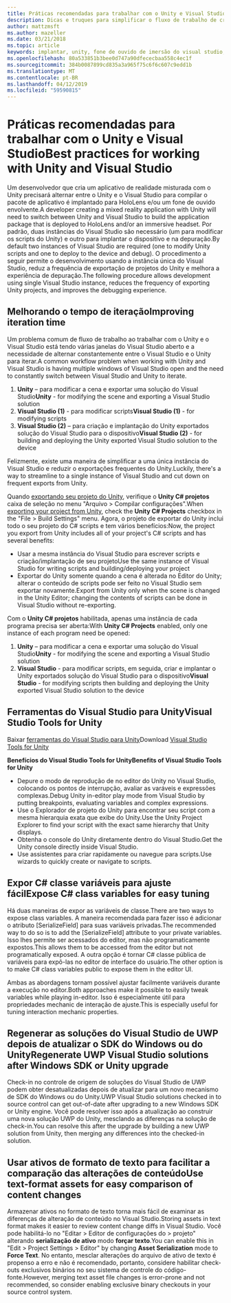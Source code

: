 ```yaml
---
title: Práticas recomendadas para trabalhar com o Unity e Visual Studio
description: Dicas e truques para simplificar o fluxo de trabalho de criação de um aplicativo de realidade misturada com o Unity e Visual Studio.
author: mattzmsft
ms.author: mazeller
ms.date: 03/21/2018
ms.topic: article
keywords: implantar, unity, fone de ouvido de imersão do visual studio, HoloLens,
ms.openlocfilehash: 80a533851b3bee0d747a90dfececbaa558c4ec1f
ms.sourcegitcommit: 384b0087899cd835a3a965f75c6f6c607c9edd1b
ms.translationtype: MT
ms.contentlocale: pt-BR
ms.lasthandoff: 04/12/2019
ms.locfileid: "59590815"
---
```

# <a name="best-practices-for-working-with-unity-and-visual-studio"></a><span data-ttu-id="bb3f0-104">Práticas recomendadas para trabalhar com o Unity e Visual Studio</span><span class="sxs-lookup"><span data-stu-id="bb3f0-104">Best practices for working with Unity and Visual Studio</span></span>

<span data-ttu-id="bb3f0-105">Um desenvolvedor que cria um aplicativo de realidade misturada com o Unity precisará alternar entre o Unity e o Visual Studio para compilar o pacote de aplicativo é implantado para HoloLens e/ou um fone de ouvido envolvente.</span><span class="sxs-lookup"><span data-stu-id="bb3f0-105">A developer creating a mixed reality application with Unity will need to switch between Unity and Visual Studio to build the application package that is deployed to HoloLens and/or an immersive headset.</span></span> <span data-ttu-id="bb3f0-106">Por padrão, duas instâncias do Visual Studio são necessário (um para modificar os scripts do Unity) e outro para implantar o dispositivo e na depuração.</span><span class="sxs-lookup"><span data-stu-id="bb3f0-106">By default two instances of Visual Studio are required (one to modify Unity scripts and one to deploy to the device and debug).</span></span> <span data-ttu-id="bb3f0-107">O procedimento a seguir permite o desenvolvimento usando a instância única do Visual Studio, reduz a frequência de exportação de projetos do Unity e melhora a experiência de depuração.</span><span class="sxs-lookup"><span data-stu-id="bb3f0-107">The following procedure allows development using single Visual Studio instance, reduces the frequency of exporting Unity projects, and improves the debugging experience.</span></span>

## <a name="improving-iteration-time"></a><span data-ttu-id="bb3f0-108">Melhorando o tempo de iteração</span><span class="sxs-lookup"><span data-stu-id="bb3f0-108">Improving iteration time</span></span>

<span data-ttu-id="bb3f0-109">Um problema comum de fluxo de trabalho ao trabalhar com o Unity e o Visual Studio está tendo várias janelas do Visual Studio aberto e a necessidade de alternar constantemente entre o Visual Studio e o Unity para iterar.</span><span class="sxs-lookup"><span data-stu-id="bb3f0-109">A common workflow problem when working with Unity and Visual Studio is having multiple windows of Visual Studio open and the need to constantly switch between Visual Studio and Unity to iterate.</span></span>
1. <span data-ttu-id="bb3f0-110">**Unity** – para modificar a cena e exportar uma solução do Visual Studio</span><span class="sxs-lookup"><span data-stu-id="bb3f0-110">**Unity** - for modifying the scene and exporting a Visual Studio solution</span></span>
2. <span data-ttu-id="bb3f0-111">**Visual Studio (1)** - para modificar scripts</span><span class="sxs-lookup"><span data-stu-id="bb3f0-111">**Visual Studio (1)** - for modifying scripts</span></span>
3. <span data-ttu-id="bb3f0-112">**Visual Studio (2)** – para criação e implantação do Unity exportados solução do Visual Studio para o dispositivo</span><span class="sxs-lookup"><span data-stu-id="bb3f0-112">**Visual Studio (2)** - for building and deploying the Unity exported Visual Studio solution to the device</span></span>

<span data-ttu-id="bb3f0-113">Felizmente, existe uma maneira de simplificar a uma única instância do Visual Studio e reduzir o exportações frequentes do Unity.</span><span class="sxs-lookup"><span data-stu-id="bb3f0-113">Luckily, there's a way to streamline to a single instance of Visual Studio and cut down on frequent exports from Unity.</span></span>

<span data-ttu-id="bb3f0-114">Quando [exportando seu projeto do Unity](exporting-and-building-a-unity-visual-studio-solution.md), verifique o **Unity C# projetos** caixa de seleção no menu "Arquivo > Compilar configurações".</span><span class="sxs-lookup"><span data-stu-id="bb3f0-114">When [exporting your project from Unity](exporting-and-building-a-unity-visual-studio-solution.md), check the **Unity C# Projects** checkbox in the "File > Build Settings" menu.</span></span> <span data-ttu-id="bb3f0-115">Agora, o projeto de exportar do Unity inclui todo o seu projeto do C# scripts e tem vários benefícios:</span><span class="sxs-lookup"><span data-stu-id="bb3f0-115">Now, the project you export from Unity includes all of your project's C# scripts and has several benefits:</span></span>
* <span data-ttu-id="bb3f0-116">Usar a mesma instância do Visual Studio para escrever scripts e criação/implantação de seu projeto</span><span class="sxs-lookup"><span data-stu-id="bb3f0-116">Use the same instance of Visual Studio for writing scripts and building/deploying your project</span></span>
* <span data-ttu-id="bb3f0-117">Exportar do Unity somente quando a cena é alterada no Editor do Unity; alterar o conteúdo de scripts pode ser feito no Visual Studio sem exportar novamente.</span><span class="sxs-lookup"><span data-stu-id="bb3f0-117">Export from Unity only when the scene is changed in the Unity Editor; changing the contents of scripts can be done in Visual Studio without re-exporting.</span></span>

<span data-ttu-id="bb3f0-118">Com o **Unity C# projetos** habilitada, apenas uma instância de cada programa precisa ser aberta:</span><span class="sxs-lookup"><span data-stu-id="bb3f0-118">With **Unity C# Projects** enabled, only one instance of each program need be opened:</span></span>
1. <span data-ttu-id="bb3f0-119">**Unity** – para modificar a cena e exportar uma solução do Visual Studio</span><span class="sxs-lookup"><span data-stu-id="bb3f0-119">**Unity** - for modifying the scene and exporting a Visual Studio solution</span></span>
2. <span data-ttu-id="bb3f0-120">**Visual Studio** - para modificar scripts, em seguida, criar e implantar o Unity exportados solução do Visual Studio para o dispositivo</span><span class="sxs-lookup"><span data-stu-id="bb3f0-120">**Visual Studio** - for modifying scripts then building and deploying the Unity exported Visual Studio solution to the device</span></span>

## <a name="visual-studio-tools-for-unity"></a><span data-ttu-id="bb3f0-121">Ferramentas do Visual Studio para Unity</span><span class="sxs-lookup"><span data-stu-id="bb3f0-121">Visual Studio Tools for Unity</span></span>

<span data-ttu-id="bb3f0-122">Baixar [ferramentas do Visual Studio para Unity](https://visualstudiogallery.msdn.microsoft.com/8d26236e-4a64-4d64-8486-7df95156aba9)</span><span class="sxs-lookup"><span data-stu-id="bb3f0-122">Download [Visual Studio Tools for Unity](https://visualstudiogallery.msdn.microsoft.com/8d26236e-4a64-4d64-8486-7df95156aba9)</span></span>

<span data-ttu-id="bb3f0-123">**Benefícios do Visual Studio Tools for Unity**</span><span class="sxs-lookup"><span data-stu-id="bb3f0-123">**Benefits of Visual Studio Tools for Unity**</span></span>
* <span data-ttu-id="bb3f0-124">Depure o modo de reprodução de no editor do Unity no Visual Studio, colocando os pontos de interrupção, avaliar as varáveis e expressões complexas.</span><span class="sxs-lookup"><span data-stu-id="bb3f0-124">Debug Unity in-editor play mode from Visual Studio by putting breakpoints, evaluating variables and complex expressions.</span></span>
* <span data-ttu-id="bb3f0-125">Use o Explorador de projeto do Unity para encontrar seu script com a mesma hierarquia exata que exibe do Unity.</span><span class="sxs-lookup"><span data-stu-id="bb3f0-125">Use the Unity Project Explorer to find your script with the exact same hierarchy that Unity displays.</span></span>
* <span data-ttu-id="bb3f0-126">Obtenha o console do Unity diretamente dentro do Visual Studio.</span><span class="sxs-lookup"><span data-stu-id="bb3f0-126">Get the Unity console directly inside Visual Studio.</span></span>
* <span data-ttu-id="bb3f0-127">Use assistentes para criar rapidamente ou navegue para scripts.</span><span class="sxs-lookup"><span data-stu-id="bb3f0-127">Use wizards to quickly create or navigate to scripts.</span></span>

## <a name="expose-c-class-variables-for-easy-tuning"></a><span data-ttu-id="bb3f0-128">Expor C# classe variáveis para ajuste fácil</span><span class="sxs-lookup"><span data-stu-id="bb3f0-128">Expose C# class variables for easy tuning</span></span>

<span data-ttu-id="bb3f0-129">Há duas maneiras de expor as variáveis de classe.</span><span class="sxs-lookup"><span data-stu-id="bb3f0-129">There are two ways to expose class variables.</span></span> <span data-ttu-id="bb3f0-130">A maneira recomendada para fazer isso é adicionar o atributo [SerializeField] para suas variáveis privadas.</span><span class="sxs-lookup"><span data-stu-id="bb3f0-130">The recommended way to do so is to add the [SerializeField] attribute to your private variables.</span></span> <span data-ttu-id="bb3f0-131">Isso lhes permite ser acessados do editor, mas não programaticamente expostos.</span><span class="sxs-lookup"><span data-stu-id="bb3f0-131">This allows them to be accessed from the editor but not programatically exposed.</span></span>  <span data-ttu-id="bb3f0-132">A outra opção é tornar C# classe pública de variáveis para expô-las no editor de interface do usuário.</span><span class="sxs-lookup"><span data-stu-id="bb3f0-132">The other option is to make C# class variables public to expose them in the editor UI.</span></span> 

<span data-ttu-id="bb3f0-133">Ambas as abordagens tornam possível ajustar facilmente variáveis durante a execução no editor.</span><span class="sxs-lookup"><span data-stu-id="bb3f0-133">Both approaches make it possible to easily tweak variables while playing in-editor.</span></span> <span data-ttu-id="bb3f0-134">Isso é especialmente útil para propriedades mechanic de interação de ajuste.</span><span class="sxs-lookup"><span data-stu-id="bb3f0-134">This is especially useful for tuning interaction mechanic properties.</span></span>

## <a name="regenerate-uwp-visual-studio-solutions-after-windows-sdk-or-unity-upgrade"></a><span data-ttu-id="bb3f0-135">Regenerar as soluções do Visual Studio de UWP depois de atualizar o SDK do Windows ou do Unity</span><span class="sxs-lookup"><span data-stu-id="bb3f0-135">Regenerate UWP Visual Studio solutions after Windows SDK or Unity upgrade</span></span>

<span data-ttu-id="bb3f0-136">Check-in no controle de origem de soluções do Visual Studio de UWP podem obter desatualizadas depois de atualizar para um novo mecanismo de SDK do Windows ou do Unity.</span><span class="sxs-lookup"><span data-stu-id="bb3f0-136">UWP Visual Studio solutions checked in to source control can get out-of-date after upgrading to a new Windows SDK or Unity engine.</span></span> <span data-ttu-id="bb3f0-137">Você pode resolver isso após a atualização ao construir uma nova solução UWP do Unity, mesclando as diferenças na solução de check-in.</span><span class="sxs-lookup"><span data-stu-id="bb3f0-137">You can resolve this after the upgrade by building a new UWP solution from Unity, then merging any differences into the checked-in solution.</span></span>

## <a name="use-text-format-assets-for-easy-comparison-of-content-changes"></a><span data-ttu-id="bb3f0-138">Usar ativos de formato de texto para facilitar a comparação das alterações de conteúdo</span><span class="sxs-lookup"><span data-stu-id="bb3f0-138">Use text-format assets for easy comparison of content changes</span></span>

<span data-ttu-id="bb3f0-139">Armazenar ativos no formato de texto torna mais fácil de examinar as diferenças de alteração de conteúdo no Visual Studio.</span><span class="sxs-lookup"><span data-stu-id="bb3f0-139">Storing assets in text format makes it easier to review content change diffs in Visual Studio.</span></span> <span data-ttu-id="bb3f0-140">Você pode habilitá-lo no "Editar > Editor de configurações do > projeto" alterando **serialização de ativo** modo **forçar texto**.</span><span class="sxs-lookup"><span data-stu-id="bb3f0-140">You can enable this in "Edit > Project Settings > Editor" by changing **Asset Serialization** mode to **Force Text**.</span></span> <span data-ttu-id="bb3f0-141">No entanto, mesclar alterações do arquivo de ativo de texto é propenso a erro e não é recomendado, portanto, considere habilitar check-outs exclusivos binários no seu sistema de controle do código-fonte.</span><span class="sxs-lookup"><span data-stu-id="bb3f0-141">However, merging text asset file changes is error-prone and not recommended, so consider enabling exclusive binary checkouts in your source control system.</span></span>
